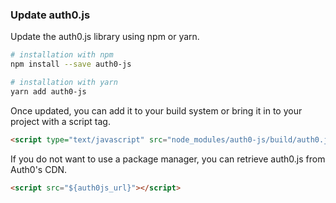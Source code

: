 ### Update auth0.js

Update the auth0.js library using npm or yarn.

```bash
# installation with npm
npm install --save auth0-js

# installation with yarn
yarn add auth0-js
```

Once updated, you can add it to your build system or bring it in to your project with a script tag.

```html
<script type="text/javascript" src="node_modules/auth0-js/build/auth0.js"></script>
```

If you do not want to use a package manager, you can retrieve auth0.js from Auth0's CDN.

```html
<script src="${auth0js_url}"></script>
```
